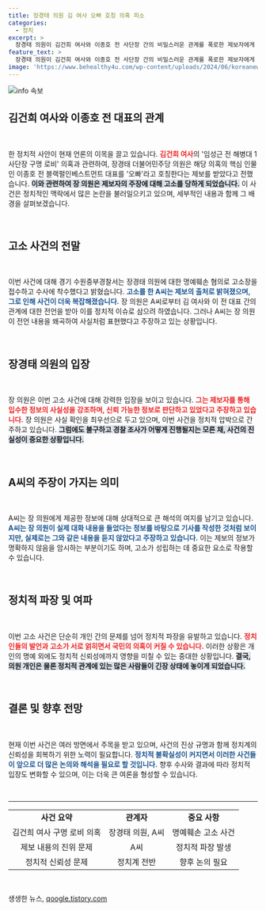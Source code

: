```yaml
---
title: 장경태 의원 김 여사 오빠 호칭 의혹 피소
categories:
  - 정치
excerpt: >
  장경태 의원이 김건희 여사와 이종호 전 사단장 간의 비밀스러운 관계를 폭로한 제보자에게 고소당했습니다. 이로 인해 논란이 다시 점화되며 정치계의 이목이 집중되고 있습니다. 클릭 유도!
feature_text: >
  장경태 의원이 김건희 여사와 이종호 전 사단장 간의 비밀스러운 관계를 폭로한 제보자에게 고소당했습니다. 이로 인해 논란이 다시 점화되며 정치계의 이목이 집중되고 있습니다. 클릭 유도!
image: 'https://www.behealthy4u.com/wp-content/uploads/2024/06/koreanews.jpg'
---
```


<p><img src="https://www.behealthy4u.com/wp-content/uploads/2024/06/koreanews.jpg" alt="info 속보" /></p>

<h2 data-ke-size="size26">김건희 여사와 이종호 전 대표의 관계</h2>

<p data-ke-size="size16">&nbsp;</p>

<p>한 정치적 사안이 현재 언론의 이목을 끌고 있습니다. <b><span style="color: #ee2323;">김건희 여사</span></b>의 '임성근 전 해병대 1사단장 구명 로비' 의혹과 관련하여, 장경태 더불어민주당 의원은 해당 의혹의 핵심 인물인 이종호 전 블랙펄인베스트먼트 대표를 '오빠'라고 호칭한다는 제보를 받았다고 전했습니다. <b><span style="background-color: #21538527;">이와 관련하여 장 의원은 제보자의 주장에 대해 고소를 당하게 되었습니다.</span></b> 이 사건은 정치적인 맥락에서 많은 논란을 불러일으키고 있으며, 세부적인 내용과 함께 그 배경을 살펴보겠습니다.</p>

<p data-ke-size="size16">&nbsp;</p>

<h2 data-ke-size="size26">고소 사건의 전말</h2>

<p data-ke-size="size16">&nbsp;</p>

<p>이번 사건에 대해 경기 수원중부경찰서는 장경태 의원에 대한 명예훼손 혐의로 고소장을 접수하고 수사에 착수했다고 밝혔습니다. <b><span style="color: #1a5490;">고소를 한 A씨는 제보의 출처로 밝혀졌으며, 그로 인해 사건이 더욱 복잡해졌습니다.</span></b> 장 의원은 A씨로부터 김 여사와 이 전 대표 간의 관계에 대한 전언을 받아 이를 정치적 이슈로 삼으려 하였습니다. 그러나 A씨는 장 의원이 전언 내용을 왜곡하여 사실처럼 표현했다고 주장하고 있는 상황입니다.</p>

<p data-ke-size="size16">&nbsp;</p>

<h2 data-ke-size="size26">장경태 의원의 입장</h2>

<p data-ke-size="size16">&nbsp;</p>

<p>장 의원은 이번 고소 사건에 대해 강력한 입장을 보이고 있습니다. <b><span style="color: #ee2323;">그는 제보자를 통해 입수한 정보의 사실성을 강조하며, 신뢰 가능한 정보로 판단하고 있었다고 주장하고 있습니다.</span></b> 장 의원은 사실 확인을 최우선으로 두고 있으며, 이번 사건을 정치적 압박으로 간주하고 있습니다. <b><span style="background-color: #21538527;">그럼에도 불구하고 경찰 조사가 어떻게 진행될지는 모른 채, 사건의 진실성이 중요한 상황입니다.</span></b></p>

<p data-ke-size="size16">&nbsp;</p>

<h2 data-ke-size="size26">A씨의 주장이 가지는 의미</h2>

<p data-ke-size="size16">&nbsp;</p>

<p>A씨는 장 의원에게 제공한 정보에 대해 상대적으로 큰 해석의 여지를 남기고 있습니다. <b><span style="color: #1a5490;">A씨는 장 의원이 실제 대화 내용을 들었다는 정보를 바탕으로 기사를 작성한 것처럼 보이지만, 실제로는 그와 같은 내용을 듣지 않았다고 주장하고 있습니다.</span></b> 이는 제보의 정보가 명확하지 않음을 암시하는 부분이기도 하며, 고소가 성립하는 데 중요한 요소로 작용할 수 있습니다.</p>

<p data-ke-size="size16">&nbsp;</p>

<h2 data-ke-size="size26">정치적 파장 및 여파</h2>

<p data-ke-size="size16">&nbsp;</p>

<p>이번 고소 사건은 단순히 개인 간의 문제를 넘어 정치적 파장을 유발하고 있습니다. <b><span style="color: #ee2323;">정치인들의 발언과 고소가 서로 얽히면서 국민의 의혹이 커질 수 있습니다.</span></b> 이러한 상황은 개인의 명예 외에도 정치적 신뢰성에까지 영향을 미칠 수 있는 중대한 상황입니다. <b><span style="background-color: #21538527;">결국, 의원 개인은 물론 정치적 관계에 있는 많은 사람들이 긴장 상태에 놓이게 되었습니다.</span></b></p>

<p data-ke-size="size16">&nbsp;</p>

<h2 data-ke-size="size26">결론 및 향후 전망</h2>

<p data-ke-size="size16">&nbsp;</p>

<p>현재 이번 사건은 여러 방면에서 주목을 받고 있으며, 사건의 진상 규명과 함께 정치계의 신뢰성을 회복하기 위한 노력이 필요합니다. <b><span style="color: #1a5490;">정치적 불확실성이 커지면서 이러한 사건들이 앞으로 더 많은 논의와 해석을 필요로 할 것입니다.</span></b> 향후 수사와 결과에 따라 정치적 입장도 변화할 수 있으며, 이는 더욱 큰 여론을 형성할 수 있습니다.</p>

<p data-ke-size="size16">&nbsp;</p>

<hr>

<table style="width: 100%; border-collapse: collapse;">
<tr>
<td style="text-align: center; height: 17px;"><b>사건 요약</b></td>
<td style="text-align: center; height: 17px;"><b>관계자</b></td>
<td style="text-align: center; height: 17px;"><b>중요 사항</b></td>
</tr>
<tr>
<td style="text-align: center; height: 17px;">김건희 여사 구명 로비 의혹</td>
<td style="text-align: center; height: 17px;">장경태 의원, A씨</td>
<td style="text-align: center; height: 17px;">명예훼손 고소 사건</td>
</tr>
<tr>
<td style="text-align: center; height: 17px;">제보 내용의 진위 문제</td>
<td style="text-align: center; height: 17px;">A씨</td>
<td style="text-align: center; height: 17px;">정치적 파장 발생</td>
</tr>
<tr>
<td style="text-align: center; height: 17px;">정치적 신뢰성 문제</td>
<td style="text-align: center; height: 17px;">정치계 전반</td>
<td style="text-align: center; height: 17px;">향후 논의 필요</td>
</tr>
</table>

<p data-ke-size="size16">&nbsp;</p>
생생한 뉴스, <a href="https://qoogle.tistory.com" rel="dofollow">qoogle.tistory.com</a>


